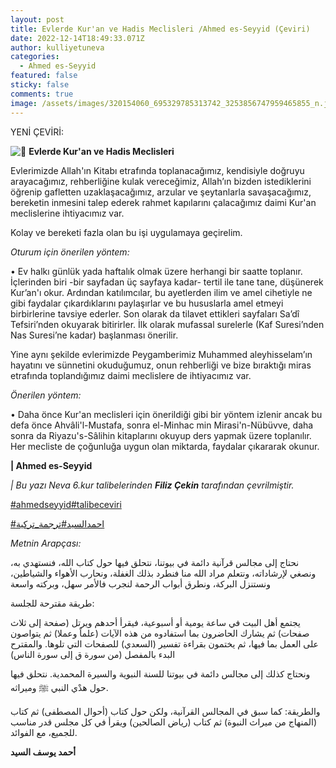 ```yaml
---
layout: post
title: Evlerde Kur'an ve Hadis Meclisleri /Ahmed es-Seyyid (Çeviri)
date: 2022-12-14T18:49:33.071Z
author: kulliyetuneva
categories:
  - Ahmed es-Seyyid
featured: false
sticky: false
comments: true
image: /assets/images/320154060_695329785313742_3253856747959465855_n.jpg
---
```

<!--StartFragment-->

YENİ ÇEVİRİ: 



![🌾](https://static.xx.fbcdn.net/images/emoji.php/v9/t9d/1/16/1f33e.png) **Evlerde Kur'an ve Hadis Meclisleri** 

Evlerimizde Allah'ın Kitabı etrafında toplanacağımız, kendisiyle doğruyu arayacağımız, rehberliğine kulak vereceğimiz, Allah’ın bizden istediklerini öğrenip gafletten uzaklaşacağımız, arzular ve şeytanlarla savaşacağımız, bereketin inmesini talep ederek rahmet kapılarını çalacağımız daimi Kur'an meclislerine ihtiyacımız var.

Kolay ve bereketi fazla olan bu işi uygulamaya geçirelim.

*Oturum için önerilen yöntem:*

• Ev halkı günlük yada haftalık olmak üzere herhangi bir saatte toplanır. İçlerinden biri -bir sayfadan üç sayfaya kadar- tertil ile tane tane, düşünerek Kur’an'ı okur. Ardından katılımcılar, bu ayetlerden ilim ve amel cihetiyle ne gibi faydalar çıkardıklarını paylaşırlar ve bu hususlarla amel etmeyi birbirlerine tavsiye ederler. Son olarak da tilavet ettikleri sayfaları Sa’dî Tefsiri’nden okuyarak bitirirler. İlk olarak mufassal surelerle (Kaf Suresi’nden Nas Suresi’ne kadar) başlanması önerilir.

Yine aynı şekilde evlerimizde Peygamberimiz Muhammed aleyhisselam’ın hayatını ve sünnetini okuduğumuz, onun rehberliği ve bize bıraktığı miras etrafında toplandığımız daimi meclislere de ihtiyacımız var.

*Önerilen yöntem:*

• Daha önce Kur'an meclisleri için önerildiği gibi bir yöntem izlenir ancak bu defa önce Ahvâli'l-Mustafa, sonra el-Minhac min Mirasi'n-Nübüvve, daha sonra da Riyazu's-Sâlihin kitaplarını okuyup ders yapmak üzere toplanılır. Her mecliste de çoğunluğa uygun olan miktarda, faydalar çıkararak okunur.



**\| Ahmed es-Seyyid**

*\| Bu yazı Neva 6.kur talibelerinden **Filiz Çekin** tarafından çevrilmiştir.*

[\#ahmedseyyid](https://www.facebook.com/hashtag/ahmedseyyid?__eep__=6&__cft__[0]=AZUjmNHLi2CSjR8NpbASlM-mgqLuK8pR82DQAN_e_tUyu0TMvXvozY8N-aCGqrZKDKPR0joJb62m5-JJDeyKsBLqUTQtE4LDSEug0i4dr9ha5sUvPCl3sxa6i9d26tvCAhBOsuiELeCeIY5csSNihB_PLOQAEYLvxpCgSDxgNA63xA&__tn__=*NK*F)[\#talibeceviri](https://www.facebook.com/hashtag/talibeceviri?__eep__=6&__cft__[0]=AZUjmNHLi2CSjR8NpbASlM-mgqLuK8pR82DQAN_e_tUyu0TMvXvozY8N-aCGqrZKDKPR0joJb62m5-JJDeyKsBLqUTQtE4LDSEug0i4dr9ha5sUvPCl3sxa6i9d26tvCAhBOsuiELeCeIY5csSNihB_PLOQAEYLvxpCgSDxgNA63xA&__tn__=*NK*F)

[\#احمدالسيد](https://www.facebook.com/hashtag/%D8%A7%D8%AD%D9%85%D8%AF%D8%A7%D9%84%D8%B3%D9%8A%D8%AF?__eep__=6&__cft__[0]=AZUjmNHLi2CSjR8NpbASlM-mgqLuK8pR82DQAN_e_tUyu0TMvXvozY8N-aCGqrZKDKPR0joJb62m5-JJDeyKsBLqUTQtE4LDSEug0i4dr9ha5sUvPCl3sxa6i9d26tvCAhBOsuiELeCeIY5csSNihB_PLOQAEYLvxpCgSDxgNA63xA&__tn__=*NK*F)[\#ترجمة_تركية](https://www.facebook.com/hashtag/%D8%AA%D8%B1%D8%AC%D9%85%D8%A9_%D8%AA%D8%B1%D9%83%D9%8A%D8%A9?__eep__=6&__cft__[0]=AZUjmNHLi2CSjR8NpbASlM-mgqLuK8pR82DQAN_e_tUyu0TMvXvozY8N-aCGqrZKDKPR0joJb62m5-JJDeyKsBLqUTQtE4LDSEug0i4dr9ha5sUvPCl3sxa6i9d26tvCAhBOsuiELeCeIY5csSNihB_PLOQAEYLvxpCgSDxgNA63xA&__tn__=*NK*F)



*Metnin Arapçası:*

نحتاج إلى مجالس قرآنية دائمة في بيوتنا، نتحلق فيها حول كتاب الله، فنستهدي به، ونصغي لإرشاداته، ونتعلم مراد الله منا فنطرد بذلك الغفلة، ونحارب الأهواء والشياطين، ونستنزل البركة، ونطرق أبواب الرحمة ‏لنجرب فالأمر سهل، وبركته واسعة

طريقة مقترحة للجلسة:

‏يجتمع أهل البيت في ساعة يومية أو أسبوعية، فيقرأ أحدهم ويرتل (صفحة إلى ثلاث صفحات) ثم يشارك الحاضرون بما استفادوه من هذه الآيات (علماً وعملا) ثم يتواصون على العمل بما فيها، ثم يختمون بقراءة تفسير (السعدي) للصفحات التي تلوها. والمقترح البدء بالمفصل (من سورة ق إلى سورة الناس)

ونحتاج كذلك إلى مجالس دائمة في بيوتنا للسنة النبوية والسيرة المحمدية. نتحلق فيها حول هدْي النبي ﷺ وميراثه.

والطريقة: كما سبق في المجالس القرآنية، ولكن حول كتاب (أحوال المصطفى) ثم كتاب (المنهاج من ميراث النبوة) ثم كتاب (رياض الصالحين) ويقرأ في كل مجلس قدر مناسب للجميع، مع الفوائد.

**أحمد يوسف السيد**

<!--EndFragment-->